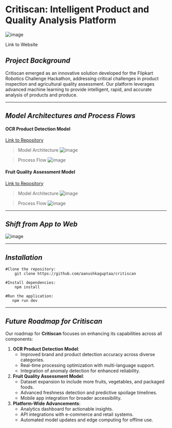 # Critiscan: Intelligent Product and Quality Analysis Platform
![image](https://github.com/user-attachments/assets/cf019cf8-b70a-4f94-8d53-bd036e3a34bc)

Link to Website
## *Project Background*

Critiscan emerged as an innovative solution developed for the Flipkart Robotics Challenge Hackathon, addressing critical challenges in product inspection and agricultural quality assessment. Our platform leverages advanced machine learning to provide intelligent, rapid, and accurate analysis of products and produce.

---
## *Model Architectures and Process Flows*

#### **OCR Product Detection Model**

[Link to Repository](https://github.com/tsu-ki/ocr-script-freshness-model)

> Model Architecture
![image](https://github.com/user-attachments/assets/77f0625b-4fa6-439d-8308-1365f36a40df)

> Process Flow
![image](https://github.com/user-attachments/assets/fa0a4704-129d-4432-abf4-5b45e7ec4938)

#### **Fruit Quality Assessment Model**

[Link to Repository](https://github.com/tsu-ki/Freshness-model?tab=readme-ov-file)

> Model Architecture
![image](https://github.com/user-attachments/assets/992388f7-72d0-43cd-976f-bb0e04cab920)

> Process Flow
![image](https://github.com/user-attachments/assets/64372043-b9ec-4a4e-9781-88944090ccb2)

---
## *Shift from App to Web*
![image](https://github.com/user-attachments/assets/759605fa-eff9-4a5f-a4be-dd7c6652bd97)

---
## *Installation*


```
#Clone the repository:    
    git clone https://github.com/aanushkaguptaa/critiscan
    
#Install dependencies:
    npm install
    
#Run the application:
   npm run dev
```

---
## *Future Roadmap for Critiscan*
Our roadmap for **Critiscan** focuses on enhancing its capabilities across all components:

1. **OCR Product Detection Model**:
    - Improved brand and product detection accuracy across diverse categories.
    - Real-time processing optimization with multi-language support.
    - Integration of anomaly detection for enhanced reliability.
2. **Fruit Quality Assessment Model**:
    - Dataset expansion to include more fruits, vegetables, and packaged foods.
    - Advanced freshness detection and predictive spoilage timelines.
    - Mobile app integration for broader accessibility.
3. **Platform-Wide Advancements**:
    - Analytics dashboard for actionable insights.
    - API integrations with e-commerce and retail systems.
    - Automated model updates and edge computing for offline use.

